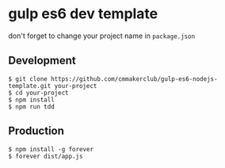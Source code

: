 # gulp es6 dev template

don't forget to change your project name in `package.json`

## Development 
    $ git clone https://github.com/cmmakerclub/gulp-es6-nodejs-template.git your-project
    $ cd your-project
    $ npm install
    $ npm run tdd

##  Production

    $ npm install -g forever
    $ forever dist/app.js
